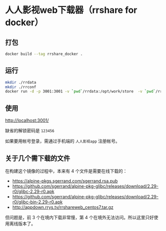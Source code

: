 # 人人影视web下载器（rrshare for docker）

## 打包

```sh
docker build --tag rrshare_docker .
```

## 运行

```sh
mkdir ./rrdata
mkdir ./rrconf
docker run -d -p 3001:3001 -v `pwd`/rrdata:/opt/work/store  -v `pwd`/rrconf:/opt/work/conf --name rrshare rrshare_docker
```

## 使用

[http://localhost:3001/](http://localhost:3001/)

缺省的解锁密码是 `123456`

如果要用帐号登录，需通过手机端的 `人人影视app` 注册帐号。

## 关于几个需下载的文件

在构建这个镜像的过程中，本来有 4 个文件是需要在线下载的：

- https://alpine-pkgs.sgerrand.com/sgerrand.rsa.pub
- https://github.com/sgerrand/alpine-pkg-glibc/releases/download/2.29-r0/glibc-2.29-r0.apk
- https://github.com/sgerrand/alpine-pkg-glibc/releases/download/2.29-r0/glibc-bin-2.29-r0.apk
- http://appdown.rrys.tv/rrshareweb_centos7.tar.gz

但问题是，前 3 个在境内下载非常慢，第 4 个在境外无法访问。所以这里只好使用离线版本了。

